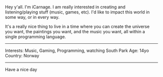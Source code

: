 Hey y'all. I'm iCarnage. I am really interested in creating and listening/playing stuff (music, games, etc). 
I'd like to impact this world in some way, or in every way.

It's a really nice thing to live in a time where you can create the universe you want, the paintings you want, and the music you want, all within a single programming language.

-------------------------------------

Interests: Music, Gaming, Programming, watching South Park
Age: 14yo
Country: Norway

-------------------------------------

Have a nice day
